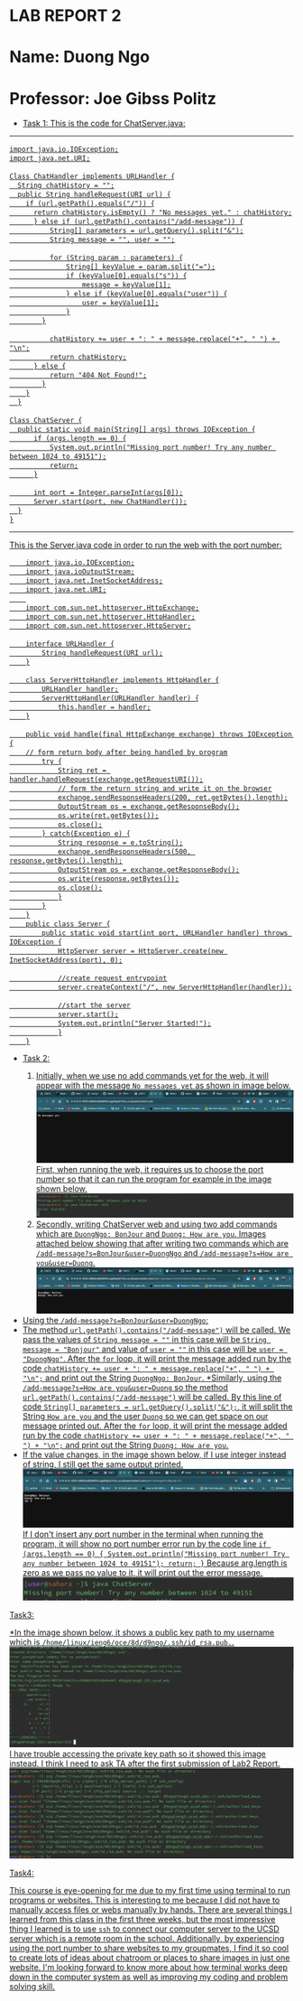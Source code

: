 # LAB REPORT 2
# Name: Duong Ngo
# Professor: Joe Gibss Politz

* <u> Task 1:
<u> This is the code for ChatServer.java:
---

    
    import java.io.IOException;
    import java.net.URI;

    Class ChatHandler implements URLHandler {
      String chatHistory = "";
      public String handleRequest(URI url) {
        if (url.getPath().equals("/")) {
          return chatHistory.isEmpty() ? "No messages yet." : chatHistory;
          } else if (url.getPath().contains("/add-message")) {
              String[] parameters = url.getQuery().split("&");
              String message = "", user = "";

              for (String param : parameters) {
                  String[] keyValue = param.split("=");
                  if (keyValue[0].equals("s")) {
                      message = keyValue[1];
                  } else if (keyValue[0].equals("user")) {
                      user = keyValue[1];
                  }
            }

              chatHistory += user + ": " + message.replace("+", " ") + "\n";
              return chatHistory;
          } else {
              return "404 Not Found!";
            }
        }
      }

    Class ChatServer {
      public static void main(String[] args) throws IOException {
          if (args.length == 0) {
              System.out.println("Missing port number! Try any number between 1024 to 49151");
              return;
          }

          int port = Integer.parseInt(args[0]);
          Server.start(port, new ChatHandler());
      }
    }

---

<u> This is the Server.java code in order to run the web with the port number:


        import java.io.IOException;
        import java.ioOutputStream;
        import java.net.InetSocketAddress;
        import java.net.URI;
        
        import com.sun.net.httpserver.HttpExchange;
        import com.sun.net.httpserver.HttpHandler;
        import com.sun.net.httpserver.HttpServer;

        interface URLHandler {
            String handleRequest(URI url);
        }

        class ServerHttpHandler implements HttpHandler {
            URLHandler handler;
            ServerHttpHandler(URLHandler handler) {
                this.handler = handler;
        }

        public void handle(final HttpExchange exchange) throws IOException {
        // form return body after being handled by program
            try {
                String ret = handler.handleRequest(exchange.getRequestURI());
                // form the return string and write it on the browser
                exchange.sendResponseHeaders(200, ret.getBytes().length);
                OutputStream os = exchange.getResponseBody();
                os.write(ret.getBytes());
                os.close();
            } catch(Exception e) {
                String response = e.toString();
                exchange.sendResponseHeaders(500, response.getBytes().length);
                OutputStream os = exchange.getResponseBody();
                os.write(response.getBytes());
                os.close();
                }
            }
        }
        public class Server {
            public static void start(int port, URLHandler handler) throws IOException {
                HttpServer server = HttpServer.create(new InetSocketAddress(port), 0);

                //create request entrypoint
                server.createContext("/", new ServerHttpHandler(handler));

                //start the server
                server.start();
                System.out.println("Server Started!");
                }
        }


* <u> Task 2:
  1. Initially, when we use no add commands yet for the web, it will appear with the message `No messages yet` as shown in image below.
  ![Image](NoCommandYet.png)
  First, when running the web, it requires us to choose the port number so that it can run the program for example in the image shown below.
  ![Image](RunPortNum.png)
  2. Secondly, writing ChatServer web and using two add commands which are `DuongNgo: BonJour` and `Duong: How are you`. Images attached below showing that after writing two commands which
  are `/add-message?s=BonJour&user=DuongNgo` and `/add-message?s=How are you&user=Duong`.
  ![Image](afterTwoCommands.png)
* Using the `/add-message?s=BonJour&user=DuongNgo`:
* The method `url.getPath().contains("/add-message")` will be called. We pass the values of `String message = ""` in this case will be
  `String message = "Bonjour"` and value of `user = ""` in this case will be `user = "DuongNgo"`. After the `for` loop, it will print the message added run by the code `chatHistory += user + ": " + message.replace("+", " ") + "\n";` and print out the String `DuongNgo: BonJour`.
*Similarly, using the `/add-message?s=How are you&user=Duong` so the method `url.getPath().contains("/add-message")` will be called. By this line of code `String[] parameters = url.getQuery().split("&");`, it will split the String `How are you` and the user `Duong` so we can get space on our message printed out. After the `for` loop, it will print the message added run by the code `chatHistory += user + ": " + message.replace("+", " ") + "\n";` and print out the String `Duong: How are you`.
* If the value changes, in the image shown below, if I use integer instead of string, I still get the same output printed.
  ![Image](UsingInteger.png)
  If I don't insert any port number in the terminal when running the program, it will show no port number error run by the code line  `if (args.length == 0) {
    System.out.println("Missing port number! Try any number between 1024 to 49151");
      return;
  }`
Because arg.length is zero as we pass no value to it, it will print out the error message.
![Image](NoPortNum.png)

<u> Task3: 

*In the image shown below, it shows a public key path to my username which is `/home/linux/ieng6/oce/8d/d9ngo/.ssh/id_rsa.pub.`. 
![Image](publickey.png)
I have trouble accessing the private key path so it showed this image instead. I think I need to ask TA after the first submission of Lab2 Report. 
![Image](error.png)

<u> Task4: 

This course is eye-opening for me due to my first time using terminal to run programs or websites. This is interesting to me because I 
did not have to manually access files or webs manually by hands. There are several things I learned from this class in the first three weeks, but the most impressive thing I learned is to use `ssh` to connect our computer server to the UCSD server which is a remote room in the school. Additionally, by experiencing using the port number to share websites to my groupmates, I find it so cool to create lots of ideas about chatroom or places to share images in just one website. I'm looking forward to know more about how terminal works deep down in the computer system as well as improving my coding and problem solving skill. 








